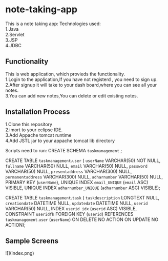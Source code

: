 # note-taking-app
This is a note taking app:
Technologies used:<br>
1.Java<br>
2.Servlet<br>
3.JSP<br>
4.JDBC<br>

<h2>Functionality</h2>
This is web application, which provieds the functionality.<br>
1.Login to the application,If you have not registerd , you need to sign up.<br>
2.After signup it will take to your dash board,where you can see all your notes.<br>
3.You can add new notes,You can delete or edit existing notes.<br>
<h2>Installation Process</h2>
1.Clone this repository<br>
2.imort to your eclipse IDE.<br>
3.Add Appache tomcat runtime<br>
4.Add JSTL jar to your appache tomcat lib directory<br>

Scripts need to run:
CREATE SCHEMA `taskmanagement` ;

CREATE TABLE `taskmanagement`.`user` (
  `userName` VARCHAR(50) NOT NULL,
  `fullname` VARCHAR(50) NULL,
  `email` VARCHAR(50) NULL,
  `password` VARCHAR(50) NULL,
  `presentaddress` VARCHAR(300) NULL,
  `permanentaddress` VARCHAR(300) NULL,
  `adharnumber` VARCHAR(50) NULL,
  PRIMARY KEY (`userName`),
  UNIQUE INDEX `email_UNIQUE` (`email` ASC) VISIBLE,
  UNIQUE INDEX `adharnumber_UNIQUE` (`adharnumber` ASC) VISIBLE);



CREATE TABLE `taskmanagement`.`task` (
  `taskdescription` LONGTEXT NULL,
  `creationdate` DATETIME NULL,
  `updatedate` DATETIME NULL,
  `userid` VARCHAR(50) NULL,
  INDEX `userid_idx` (`userid` ASC) VISIBLE,
  CONSTRAINT `useridfk`
    FOREIGN KEY (`userid`)
    REFERENCES `taskmanagement`.`user` (`userName`)
    ON DELETE NO ACTION
    ON UPDATE NO ACTION);

<h2>Sample Screens</h2>
![](index.png)
